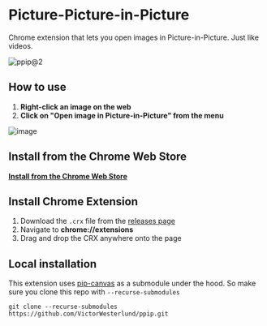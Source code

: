 # Picture-Picture-in-Picture
Chrome extension that lets you open images in Picture-in-Picture. Just like videos.

![ppip@2](https://user-images.githubusercontent.com/35688133/182881176-9a362307-5c45-43e3-abc0-4b453152d869.png)

## How to use
1. **Right-click an image on the web**
2. **Click on "Open image in Picture-in-Picture" from the menu**

![image](https://user-images.githubusercontent.com/35688133/182884631-1b1a773d-3460-47a5-8670-ac36c70109b5.png)

## Install from the Chrome Web Store

**[Install from the Chrome Web Store](https://chrome.google.com/webstore/detail/Picture-Picture-in-Picture/apihanpmmncboceglanoneboncehmain)**

## Install Chrome Extension

1. Download the `.crx` file from the [releases page](https://github.com/VictorWesterlund/ppip/releases)
2. Navigate to **chrome://extensions**
3. Drag and drop the CRX anywhere onto the page

## Local installation

This extension uses [pip-canvas](https://github.com/VictorWesterlund/pip-canvas) as a submodule under the hood. So make sure you clone this repo with `--recurse-submodules`

```
git clone --recurse-submodules https://github.com/VictorWesterlund/ppip.git
```
